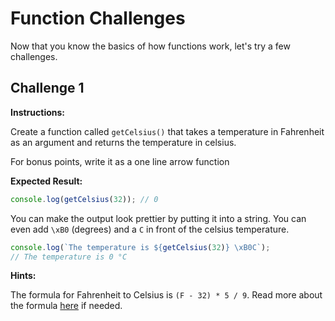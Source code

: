# Function Challenges

Now that you know the basics of how functions work, let's try a few challenges.

## Challenge 1

**Instructions:**

Create a function called `getCelsius()` that takes a temperature in Fahrenheit as an argument and returns the temperature in celsius.

For bonus points, write it as a one line arrow function

**Expected Result:**

```JavaScript
console.log(getCelsius(32)); // 0
```

You can make the output look prettier by putting it into a string. You can even add `\xB0` (degrees) and a `C` in front of the celsius temperature.

```JavaScript
console.log(`The temperature is ${getCelsius(32)} \xB0C`);
// The temperature is 0 °C
```

**Hints:**

The formula for Fahrenheit to Celsius is `(F - 32) * 5 / 9`. Read more about the formula [here](https://www.cuemath.com/fahrenheit-to-celsius-formula/) if needed.